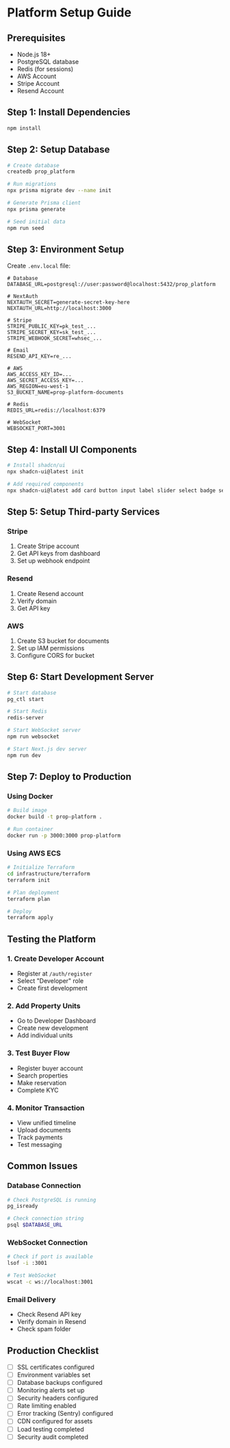 # Platform Setup Guide

## Prerequisites
- Node.js 18+
- PostgreSQL database
- Redis (for sessions)
- AWS Account
- Stripe Account
- Resend Account

## Step 1: Install Dependencies
```bash
npm install
```

## Step 2: Setup Database
```bash
# Create database
createdb prop_platform

# Run migrations
npx prisma migrate dev --name init

# Generate Prisma client
npx prisma generate

# Seed initial data
npm run seed
```

## Step 3: Environment Setup
Create `.env.local` file:
```env
# Database
DATABASE_URL=postgresql://user:password@localhost:5432/prop_platform

# NextAuth
NEXTAUTH_SECRET=generate-secret-key-here
NEXTAUTH_URL=http://localhost:3000

# Stripe
STRIPE_PUBLIC_KEY=pk_test_...
STRIPE_SECRET_KEY=sk_test_...
STRIPE_WEBHOOK_SECRET=whsec_...

# Email
RESEND_API_KEY=re_...

# AWS
AWS_ACCESS_KEY_ID=...
AWS_SECRET_ACCESS_KEY=...
AWS_REGION=eu-west-1
S3_BUCKET_NAME=prop-platform-documents

# Redis
REDIS_URL=redis://localhost:6379

# WebSocket
WEBSOCKET_PORT=3001
```

## Step 4: Install UI Components
```bash
# Install shadcn/ui
npx shadcn-ui@latest init

# Add required components
npx shadcn-ui@latest add card button input label slider select badge separator tabs progress avatar scroll-area checkbox
```

## Step 5: Setup Third-party Services

### Stripe
1. Create Stripe account
2. Get API keys from dashboard
3. Set up webhook endpoint

### Resend
1. Create Resend account
2. Verify domain
3. Get API key

### AWS
1. Create S3 bucket for documents
2. Set up IAM permissions
3. Configure CORS for bucket

## Step 6: Start Development Server
```bash
# Start database
pg_ctl start

# Start Redis
redis-server

# Start WebSocket server
npm run websocket

# Start Next.js dev server
npm run dev
```

## Step 7: Deploy to Production

### Using Docker
```bash
# Build image
docker build -t prop-platform .

# Run container
docker run -p 3000:3000 prop-platform
```

### Using AWS ECS
```bash
# Initialize Terraform
cd infrastructure/terraform
terraform init

# Plan deployment
terraform plan

# Deploy
terraform apply
```

## Testing the Platform

### 1. Create Developer Account
- Register at `/auth/register`
- Select "Developer" role
- Create first development

### 2. Add Property Units
- Go to Developer Dashboard
- Create new development
- Add individual units

### 3. Test Buyer Flow
- Register buyer account
- Search properties
- Make reservation
- Complete KYC

### 4. Monitor Transaction
- View unified timeline
- Upload documents
- Track payments
- Test messaging

## Common Issues

### Database Connection
```bash
# Check PostgreSQL is running
pg_isready

# Check connection string
psql $DATABASE_URL
```

### WebSocket Connection
```bash
# Check if port is available
lsof -i :3001

# Test WebSocket
wscat -c ws://localhost:3001
```

### Email Delivery
- Check Resend API key
- Verify domain in Resend
- Check spam folder

## Production Checklist

- [ ] SSL certificates configured
- [ ] Environment variables set
- [ ] Database backups configured
- [ ] Monitoring alerts set up
- [ ] Security headers configured
- [ ] Rate limiting enabled
- [ ] Error tracking (Sentry) configured
- [ ] CDN configured for assets
- [ ] Load testing completed
- [ ] Security audit completed